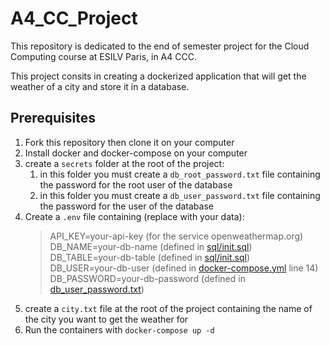 # A4_CC_Project

This repository is dedicated to the end of semester project for the Cloud Computing course at ESILV Paris, in A4 CCC.

This project consits in creating a dockerized application that will get the weather of a city and store it in a database.

## Prerequisites

1. Fork this repository then clone it on your computer
2. Install docker and docker-compose on your computer
3. create a `secrets` folder at the root of the project:
   1. in this folder you must create a `db_root_password.txt` file containing the password for the root user of the database
   2. in this folder you must create a `db_user_password.txt` file containing the password for the user of the database
4. Create a `.env` file containing (replace with your data):
    > API_KEY=your-api-key (for the service openweathermap.org)<br>
    > DB_NAME=your-db-name (defined in [sql/init.sql](sql/init.sql))<br>
    > DB_TABLE=your-db-table (defined in [sql/init.sql](sql/init.sql))<br>
    > DB_USER=your-db-user (defined in [docker-compose.yml](docker-compose.yml) line 14)<br>
    > DB_PASSWORD=your-db-password (defined in [db_user_password.txt](secrets/db_user_password.txt))<br>
5. create a `city.txt` file at the root of the project containing the name of the city you want to get the weather for
6. Run the containers with `docker-compose up -d`
